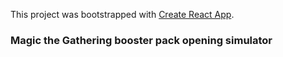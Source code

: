This project was bootstrapped with [Create React App](https://github.com/facebook/create-react-app).

### Magic the Gathering booster pack opening simulator 